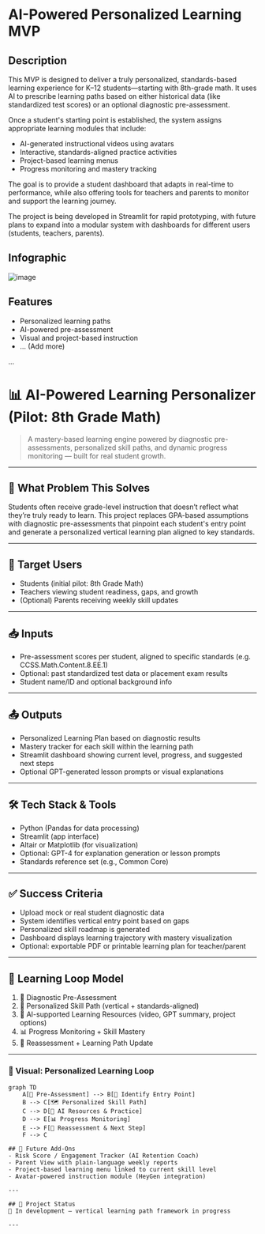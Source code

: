 # AI-Powered Personalized Learning MVP

## Description

This MVP is designed to deliver a truly personalized, standards-based learning experience for K–12 students—starting with 8th-grade math. It uses AI to prescribe learning paths based on either historical data (like standardized test scores) or an optional diagnostic pre-assessment.

Once a student's starting point is established, the system assigns appropriate learning modules that include:

- AI-generated instructional videos using avatars
- Interactive, standards-aligned practice activities
- Project-based learning menus
- Progress monitoring and mastery tracking

The goal is to provide a student dashboard that adapts in real-time to performance, while also offering tools for teachers and parents to monitor and support the learning journey.

The project is being developed in Streamlit for rapid prototyping, with future plans to expand into a modular system with dashboards for different users (students, teachers, parents).

## Infographic

![image](https://github.com/user-attachments/assets/3a3adc58-de62-4d52-8d6f-fb97c516d924)

## Features

- Personalized learning paths
- AI-powered pre-assessment
- Visual and project-based instruction
- ... (Add more)

...

# 📊 AI-Powered Learning Personalizer (Pilot: 8th Grade Math)



> A mastery-based learning engine powered by diagnostic pre-assessments, personalized skill paths, and dynamic progress monitoring — built for real student growth.

---

## 🧠 What Problem This Solves  
Students often receive grade-level instruction that doesn’t reflect what they’re truly ready to learn. This project replaces GPA-based assumptions with diagnostic pre-assessments that pinpoint each student's entry point and generate a personalized vertical learning plan aligned to key standards.

---

## 👤 Target Users  
- Students (initial pilot: 8th Grade Math)  
- Teachers viewing student readiness, gaps, and growth  
- (Optional) Parents receiving weekly skill updates  

---

## 📥 Inputs  
- Pre-assessment scores per student, aligned to specific standards (e.g. CCSS.Math.Content.8.EE.1)  
- Optional: past standardized test data or placement exam results  
- Student name/ID and optional background info  

---

## 📤 Outputs  
- Personalized Learning Plan based on diagnostic results  
- Mastery tracker for each skill within the learning path  
- Streamlit dashboard showing current level, progress, and suggested next steps  
- Optional GPT-generated lesson prompts or visual explanations  

---

## 🛠️ Tech Stack & Tools  
- Python (Pandas for data processing)  
- Streamlit (app interface)  
- Altair or Matplotlib (for visualization)  
- Optional: GPT-4 for explanation generation or lesson prompts  
- Standards reference set (e.g., Common Core)  

---

## ✅ Success Criteria  
- Upload mock or real student diagnostic data  
- System identifies vertical entry point based on gaps  
- Personalized skill roadmap is generated  
- Dashboard displays learning trajectory with mastery visualization  
- Optional: exportable PDF or printable learning plan for teacher/parent  

---

## 🔄 Learning Loop Model  
1. 🧪 Diagnostic Pre-Assessment  
2. 🎯 Personalized Skill Path (vertical + standards-aligned)  
3. 📘 AI-supported Learning Resources (video, GPT summary, project options)  
4. 📊 Progress Monitoring + Skill Mastery  
5. 🔁 Reassessment + Learning Path Update  

---
### 🧭 Visual: Personalized Learning Loop

```mermaid
graph TD
    A[🧪 Pre-Assessment] --> B[🎯 Identify Entry Point]
    B --> C[🗺️ Personalized Skill Path]
    C --> D[📘 AI Resources & Practice]
    D --> E[📊 Progress Monitoring]
    E --> F[🔁 Reassessment & Next Step]
    F --> C

## 🔭 Future Add-Ons  
- Risk Score / Engagement Tracker (AI Retention Coach)  
- Parent View with plain-language weekly reports  
- Project-based learning menu linked to current skill level  
- Avatar-powered instruction module (HeyGen integration)

---

## 📂 Project Status  
🚧 In development – vertical learning path framework in progress

---

